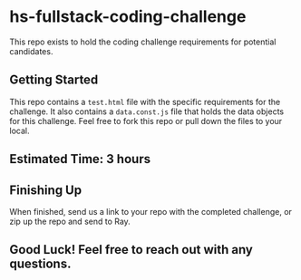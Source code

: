 # hs-fullstack-coding-challenge
This repo exists to hold the coding challenge requirements for potential candidates.

## Getting Started
This repo contains a `test.html` file with the specific requirements for the challenge.
It also contains a `data.const.js` file that holds the data objects for this challenge.
Feel free to fork this repo or pull down the files to your local. 

## Estimated Time: 3 hours

## Finishing Up
When finished, send us a link to your repo with the completed challenge, or zip up the repo and send to Ray.

## Good Luck! Feel free to reach out with any questions.
